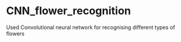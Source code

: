 # CNN_flower_recognition
Used Convolutional neural network for recognising different types of flowers

